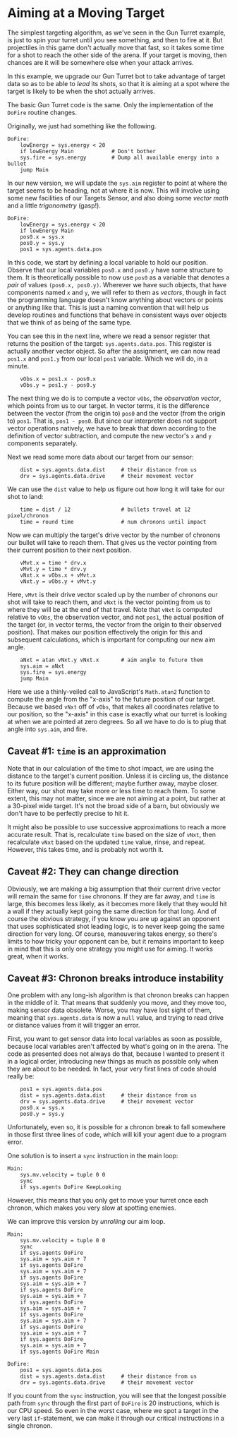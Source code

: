 # Aiming at a Moving Target

The simplest targeting algorithm, as we've seen in the Gun Turret example, is just to spin your turret until you see something, and then to fire at it.
But projectiles in this game don't actually move that fast, so it takes some time for a shot to reach the other side of the arena. 
If your target is moving, then chances are it will be somewhere else when your attack arrives.

In this example, we upgrade our Gun Turret bot to take advantage of target data so as to be able to *lead* its shots, so that it is aiming at a spot where the target is likely to be when the shot actually arrives.

The basic Gun Turret code is the same. Only the implementation of the `DoFire` routine changes.

Originally, we just had something like the following.

```
DoFire:
	lowEnergy = sys.energy < 20
	if lowEnergy Main            # Don't bother
	sys.fire = sys.energy 		 # Dump all available energy into a bullet
	jump Main
```

In our new version, we will update the `sys.aim` register to point at where the target seems to be heading, not at where it is now.
This will involve using some new facilities of our Targets Sensor, 
and also doing some *vector math* and a little *trigonometry* (gasp!).

```
DoFire:
	lowEnergy = sys.energy < 20
	if lowEnergy Main
	pos0.x = sys.x
	pos0.y = sys.y
	pos1 = sys.agents.data.pos
```

In this code, we start by defining a local variable to hold our position. 
Observe that our local variables `pos0.x` and `pos0.y` have some structure to them. 
It is theoretically possible to now use `pos0` as a variable that denotes a *pair* of values `(pos0.x, pos0.y)`. 
Wherever we have such objects, that have components named `x` and `y`, we will refer to them as *vectors*, though in fact the programming language doesn't know anything about vectors or points or anything like that. This is just a naming convention that will help us develop routines and functions that behave in consistent ways over objects that we think of as being of the same type. 

You can see this in the next line, where we read a sensor register that returns the position of the target: `sys.agents.data.pos`. This register is actually another vector object. So after the assignment, we can now read `pos1.x` and `pos1.y` from our local `pos1` variable. Which we will do, in a minute.

```
	vObs.x = pos1.x - pos0.x
	vObs.y = pos1.y - pos0.y
```

The next thing we do is to compute a vector `vObs`, the *observation vector*, which points from us to our target. In vector terms, it is the difference between the vector (from the origin to) `pos0` and the vector (from the origin to) `pos1`.
That is, `pos1 - pos0`.
But since our interpreter does not support vector operations natively, we have to break that down according to the definition of vector subtraction, 
and compute the new vector's `x` and `y` components separately.

Next we read some more data about our target from our sensor:

```
	dist = sys.agents.data.dist		# their distance from us
	drv = sys.agents.data.drive		# their movement vector
```

We can use the `dist` value to help us figure out how long it will take for our shot to land:

```
	time = dist / 12                # bullets travel at 12 pixel/chronon
	time = round time				# num chronons until impact
```

Now we can multiply the target's drive vector by the number of chronons our bullet will take to reach them. 
That gives us the vector pointing from their current position to their next position.

```
	vMvt.x = time * drv.x
	vMvt.y = time * drv.y
	vNxt.x = vObs.x + vMvt.x
	vNxt.y = vObs.y + vMvt.y
```

Here, `vMvt` is their drive vector scaled up by the number of chronons our shot will take to reach them, 
and `vNxt` is the vector pointing from us to where they will be at the end of that travel.
Note that `vNxt` is computed relative to `vObs`, the observation vector, and not `pos1`, the actual position of the target (or, in vector terms, the vector from the origin to their observed position).
That makes our position effectively the origin for this and subsequent calculations, which is important for computing our new aim angle.

```
	aNxt = atan vNxt.y vNxt.x		# aim angle to future them
	sys.aim = aNxt
	sys.fire = sys.energy
	jump Main
```

Here we use a thinly-veiled call to JavaScript's `Math.atan2` function to compute the angle from the "x-axis" to the future position of our target.
Because we based `vNxt` off of `vObs`, that makes all coordinates relative to our position, so the "x-axis" in this case is exactly what our turret is looking at when we are pointed at zero degrees. 
So all we have to do is to plug that angle into `sys.aim`, and fire.

## Caveat #1: `time` is an approximation

Note that in our calculation of the time to shot impact, we are using the distance to the target's current position. 
Unless it is circling us, the distance to its future position will be different; maybe further away, maybe closer. 
Either way, our shot may take more or less time to reach them.
To some extent, this may not matter, since we are not aiming at a point, but rather at a 30-pixel wide target. 
It's not the broad side of a barn, but obviously we don't have to be perfectly precise to hit it.

It might also be possible to use successive approximations to reach a more accurate result. That is, recalculate `time` based on the size of `vNxt`, then recalculate `vNxt` based on the updated `time` value, rinse, and repeat. 
However, this takes time, and is probably not worth it. 

## Caveat #2: They can change direction

Obviously, we are making a big assumption that their current drive vector will remain the same for `time` chronons. If they are far away, and `time` is large, this becomes less likely, as it becomes more likely that they would hit a wall if they actually kept going the same direction for that long. 
And of course the obvious strategy, if you know you are up against an opponent that uses sophisticated shot leading logic, is to never keep going the same direction for very long. 
Of course, maneuvering takes energy, so there's limits to how tricky your opponent can be, 
but it remains important to keep in mind that this is only one strategy you might use for aiming. It works great, when it works.

## Caveat #3: Chronon breaks introduce instability

One problem with any long-ish algorithm is that chronon breaks can happen in the middle of it. That means that suddenly you move, and they move too, making sensor data obsolete.
Worse, you may have lost sight of them, meaning that `sys.agents.data` is now a `null` value, and trying to read drive or distance values from it will trigger an error.

First, you want to get sensor data into local variables as soon as possible, because local variables aren't affected by what's going on in the arena. 
The code as presented does not always do that, because I wanted to present it in a logical order, introducing new things as much as possible only when they are about to be needed.
In fact, your very first lines of code should really be:

```
	pos1 = sys.agents.data.pos
	dist = sys.agents.data.dist		# their distance from us
	drv = sys.agents.data.drive		# their movement vector
	pos0.x = sys.x
	pos0.y = sys.y
```

Unfortunately, even so, it is possible for a chronon break to fall somewhere in those first three lines of code, which will kill your agent due to a program error.

One solution is to insert a `sync` instruction in the main loop:

```
Main:
	sys.mv.velocity = tuple 0 0
	sync
	if sys.agents DoFire KeepLooking
```

However, this means that you only get to move your turret once each chronon, which makes you very slow at spotting enemies.

We can improve this version by *unrolling* our aim loop. 

```
Main:
	sys.mv.velocity = tuple 0 0
	sync
	if sys.agents DoFire 
	sys.aim = sys.aim + 7
	if sys.agents DoFire 
	sys.aim = sys.aim + 7
	if sys.agents DoFire 
	sys.aim = sys.aim + 7
	if sys.agents DoFire 
	sys.aim = sys.aim + 7
	if sys.agents DoFire 
	sys.aim = sys.aim + 7
	if sys.agents DoFire 
	sys.aim = sys.aim + 7
	if sys.agents DoFire 
	sys.aim = sys.aim + 7
	if sys.agents DoFire 
	sys.aim = sys.aim + 7
	if sys.agents DoFire Main

DoFire:
	pos1 = sys.agents.data.pos
	dist = sys.agents.data.dist		# their distance from us
	drv = sys.agents.data.drive		# their movement vector
```

If you count from the `sync` instruction, you will see that the longest possible path from `sync` through the first part of `DoFire` is 20 instructions, which is our CPU speed. So even in the worst case, where we spot a target in the very last `if`-statement, we can make it through our critical instructions in a single chronon.

